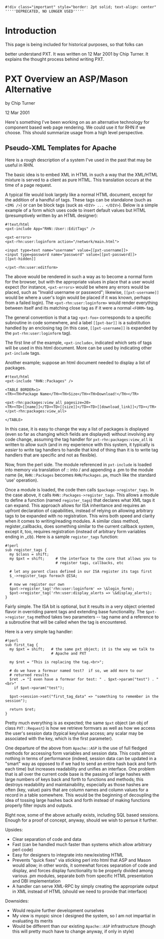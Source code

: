 
    #!div class="important" style="border: 2pt solid; text-align: center" 
    '''''DEPRECATED, NO LONGER USED''''' 
# Introduction

This page is being included for historical purposes, so that folks can

better understand PXT. It was written on 12 Mar 2001 by Chip Turner.
It explains the thought process behind writing PXT.
# PXT Overview an ASP/Mason Alternative

by Chip Turner

12 Mar 2001

Here's something I've been working on as an alternative technology for
component based web page rendering.  We could use it for RHN if we
choose.  This should summarize usage from a high level perspective.
## Pseudo-XML Templates for Apache



Here is a rough description of a system I've used in the past that may
be useful in RHN.

The basic idea is to embed XML in HTML in such a way that the XML/HTML
mixture is served to a client as pure HTML.  This translation occurs
at the time of a page request.

A typical file would look largely like a normal HTML document, except
for the addition of a handful of tags.  These tags can be standalone
(such as `<IMG />`) or can be block tags (suck as `<DIV> ... </DIV>`).
Below is a simple example of a form which uses code to insert default
values but HTML (presumptively written by an HTML designer):


    #!text/html
    <pxt-include App="RHN::User::EditTags" />
    
    <pxt-errors>
    <pxt-rhn:user:loginform action="/network/main.html">
    
    <input type=text name="username" value=[[pxt-username]]>
    <input type=password name="password" value=[[pxt-password]]>
    [[pxt-hidden]]
    
    </pxt-rhn:user:editform>

The above would be rendered in such a way as to become a normal form
for the browser, but with the appropriate values in place that a user
would expect (for instance, `<pxt-errors>` would be where any errors
would be placed, such as "Invalid username or password"; likewise,
`[[pxt-username]]` would be where a user's login would be placed if it
was known, perhaps from a failed login).  The `<pxt-rhn:user:loginform>`
would render everything between itself and its matching close tag as
if it were a normal `<FORM>` tag.

The general convention is that a tag `<pxt-foo>` corresponds to a
specific subroutine in code somewhere, and a label `[[pxt-bar]]` is a
substitution handled by an enclosing tag (in this case,
`[[pxt-username]]` is expanded by the `pxt-rhn:user:loginform` tag).

The first line of the example, `<pxt-include>`, indicated which sets of
tags will be used in this html document.  More can be used by
indicating other `pxt-include` tags.

Another example; suppose an html document needed to display a list of
packages.


    #!text/html
    <pxt-include "RHN::Packages" />
    
    <TABLE BORDER=1>
    <TR><TH>Package Name</TH><TH>Size</TH><TH>Download!</TH></TR>
    
    <pxt-rhn:packages:view_all pagesize=20>
    <TR><TD>[[name]]</TD><TD>[[size]]</TD><TD>[[download_link]]</TD></TR>
    </pxt-rhn:packages:view_all>
    
    </TABLE>

In this case, it is easy to change the way a list of packages is
displayed (even so far as changing which fields are displayed) without
involving any code change, assuming the tag handler for
`pxt-rhn:packages:view_all` is written to allow such (and in my
experience with this system, it typically is _easier_ to write tag
handlers to handle that kind of thing than it is to write tag handlers
that are specific and not as flexible).

Now, from the perl side.  The module referenced in `pxt-include` is
loaded into memory via translation of :: into / and appending a .pm to
the module name (ie, `RHN::Packages` becomes `RHN/Packages.pm`, much
like
the standard 'use' operation).

Once a module is loaded, the code then calls `$package->register_tags`.
In the case above, it calls `RHN::Packages->register_tags`.  This allows
a module to define a function (named `register_tags`) that declares what
XML tags it can expand.  This approach allows for ISA inheritance and
requires an upfront declaration of capabilities, instead of relying on
allowing arbitrary tags to be expanded with no registration.  This
wins both speed and clarity when it comes to writing/reading modules.
A similar class method, register_callbacks, does something similar to
the current callback system, except it, too, requires registration
(instead of arbitrary form variables ending in _cb).  Here is a sample
`register_tags` function:


    #!perl
    sub register_tags {
      my $class = shift;
      my $pxt = shift;     # the interface to the core that allows you to
                           # register tags, callbacks, etc
    
      # let any parent class defined in our ISA register its tags first
      $_->register_tags foreach @ISA;
    
      # now we register our own
      $pxt->register_tag('rhn:user:loginform' => \&login_form);
      $pxt->register_tag('rhn:user:display_alerts => \&display_alerts);
    }
Fairly simple.  The ISA bit is optional, but it results in a very
object oriented flavor in overriding parent tags and extending base
functionality.  The `$pxt->register_tag` method takes two parameters --
tag name and a reference to a subroutine that will be called when the
tag is encountered.  

Here is a very simple tag handler:


    #!perl
    sub first_tag {
      my $pxt = shift;   # the same pxt object; it is the way we talk to 
                         # Apache and PXT
    
      my $ret = "This is replacing the tag.<br>";
    
      # do we have a formvar named test?  if so, we add more to our
      # returned results
      $ret .= "I even have a formvar for test: " . $pxt->param("test") . "<br>"
        if $pxt->param("test");
    
      $pxt->session->set("first_tag_data" => "something to remember in the
    session");
    
      return $ret;
    }

Pretty much everything is as expected; the same `$pxt` object (an obj of
class `PXT::Request`) is how we retrieve formvars as well as how we
access the user's session data (typical key/value access; any scalar
may be associated with the key, which is the first parameter).

One departure of the above from `Apache::ASP` is the use of full fledged
methods for accessing form variables and session data.  This costs
almost nothing in terms of performance (indeed, session data can be
updated in a "smart" way as opposed to if we had to send an entire
hash back and forth each time) but increases readability and unifies
an interface.  One problem that is all over the current code base is
the passing of large hashes with large numbers of keys back and forth
to functions and methods; this destroys readability and
maintainability, especially as those hashes are often (key, value)
pairs that are column names and column values for a record in a table
somewhere.  This would be the beginning of decoupling the idea of
tossing large hashes back and forth instead of making functions
properly filter inputs and outputs.

Right now, some of the above actually exists, including SQL based
sessions.  Enough for a proof of concept, anyway, should we wish to
persue it further.

Upsides:
 * Clear separation of code and data
 * Fast (can be handled much faster than systems which allow arbitrary
   perl code)
 * Easy for designers to integrate into new/existing HTML
 * Prevents "quick fixes" via sticking perl into html that ASP and 
   Mason would allow; in other words, it somewhat forces separation
   of code and display, and forces display functionality to be
   properly divided among various .pm modules, separate both from
   specific HTML presentation and DBI implementation
 * A handler can serve XML-RPC by simply creating the appropriate
   output in XML instead of HTML (should we need to provide that 
   interface)

Downsides:
 * Would require further development ourselves
 * My view is myopic since I designed the system, so I am not
   impartial in evaluating its merits
 * Would be different than our existing `Apache::ASP` infrastructure
   (though this will pretty much have to change anyway, if only in
   style)